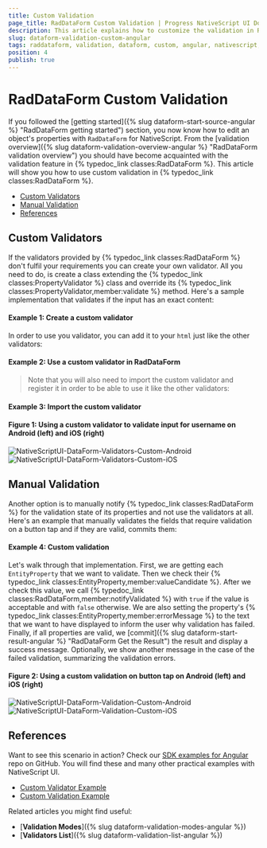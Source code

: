 ```yaml
---
title: Custom Validation
page_title: RadDataForm Custom Validation | Progress NativeScript UI Documentation
description: This article explains how to customize the validation in RadDataForm for NativeScript.
slug: dataform-validation-custom-angular
tags: raddataform, validation, dataform, custom, angular, nativescript, professional, ui
position: 4
publish: true
---
```


# RadDataForm Custom Validation

If you followed the [getting started]({% slug dataform-start-source-angular %} "RadDataForm getting started") section, you now know how to edit an object's properties with `RadDataForm` for NativeScript. From the [validation overview]({% slug dataform-validation-overview-angular %} "RadDataForm validation overview") you should have become acquainted with the validation feature in {% typedoc_link classes:RadDataForm %}. This article will show you how to use custom validation in {% typedoc_link classes:RadDataForm %}.

* [Custom Validators](#custom-validators)
* [Manual Validation](#manual-validation)
* [References](#references)

## Custom Validators

If the validators provided by {% typedoc_link classes:RadDataForm %} don't fulfil your requirements you can create your own validator. All you need to do, is create a class extending the {% typedoc_link classes:PropertyValidator %} class and override its {% typedoc_link classes:PropertyValidator,member:validate %} method. Here's a sample implementation that validates if the input has an exact content:

#### Example 1: Create a custom validator

<snippet id='angular-dataform-custom-validator'/>

In order to use you validator, you can add it to your `html` just like the other validators:

#### Example 2: Use a custom validator in RadDataForm 

<snippet id='dataform-custom-validator-html'/>

> Note that you will also need to import the custom validator and register it in order to be able to use it like the other validators:

#### Example 3: Import the custom validator 

<snippet id='angular-dataform-custom-validator-register'/>

#### Figure 1: Using a custom validator to validate input for username on Android (left) and iOS (right)

![NativeScriptUI-DataForm-Validators-Custom-Android](../../../img/ns_ui/dataform-validation-custom-01-android.png "Custom Validator in DataForm in Android") ![NativeScriptUI-DataForm-Validators-Custom-iOS](../../../img/ns_ui/dataform-validation-custom-01-ios.png "Custom Validator in DataForm in iOS")

## Manual Validation

Another option is to manually notify {% typedoc_link classes:RadDataForm %} for the validation state of its properties and not use the validators at all. Here's an example that manually validates the fields that require validation on a button tap and if they are valid, commits them:

#### Example 4: Custom validation

<snippet id='angular-dataform-custom-validation'/>

Let's walk through that implementation. First, we are getting each `EntityProperty` that we want to validate. Then we check their {% typedoc_link classes:EntityProperty,member:valueCandidate %}. After we check this value, we call {% typedoc_link classes:RadDataForm,member:notifyValidated %} with `true` if the value is acceptable and with `false` otherwise. We are also setting the property's {% typedoc_link classes:EntityProperty,member:errorMessage %} to the text that we want to have displayed to inform the user why validation has failed. Finally, if all properties are valid, we [commit]({% slug dataform-start-result-angular %} "RadDataForm Get the Result") the result and display a success message. Optionally, we show another message in the case of the failed validation, summarizing the validation errors.

#### Figure 2: Using a custom validation on button tap on Android (left) and iOS (right)

![NativeScriptUI-DataForm-Validation-Custom-Android](../../../img/ns_ui/dataform-validation-custom-02-android.png "Custom Validation in DataForm in Android") ![NativeScriptUI-DataForm-Validation-Custom-iOS](../../../img/ns_ui/dataform-validation-custom-02-ios.png "Custom Validation in DataForm in iOS")

## References

Want to see this scenario in action?
Check our [SDK examples for Angular](https://github.com/telerik/nativescript-ui-samples-angular) repo on GitHub. You will find these and many other practical examples with NativeScript UI.

* [Custom Validator Example](https://github.com/telerik/nativescript-ui-samples-angular/tree/master/dataform/app/examples/validation/custom-validator)
* [Custom Validation Example](https://github.com/telerik/nativescript-ui-samples-angular/tree/master/dataform/app/examples/validation/custom-validation)

Related articles you might find useful:

* [**Validation Modes**]({% slug dataform-validation-modes-angular %})
* [**Validators List**]({% slug dataform-validation-list-angular %})
